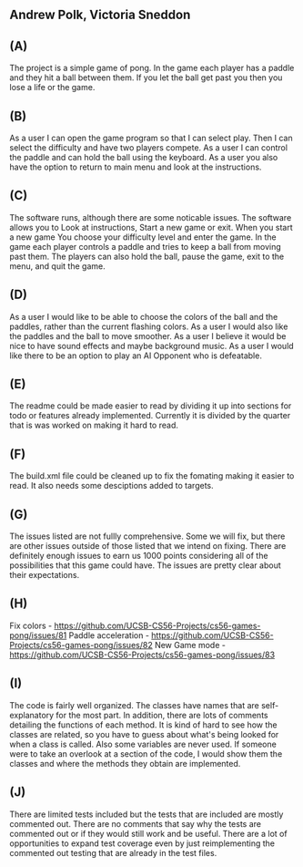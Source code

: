 ## Andrew Polk, Victoria Sneddon

## (A)
The project is a simple game of pong. In the game each player has a paddle and they hit a ball between them. If you let the ball get past you then you lose a life or the game.

## (B)
As a user I can open the game program so that I can select play. Then I can select the difficulty and have two players compete. As a user I can control the paddle and can hold the ball using the keyboard. As a user you also have the option to return to main menu and look at the instructions.

## (C)
The software runs, although there are some noticable issues. The software allows you to Look at instructions, Start a new game or exit. When you start a new game You choose your difficulty level and enter the game. In the game each player controls a paddle and tries to keep a ball from moving past them. The players can also hold the ball, pause the game, exit to the menu, and quit the game.

## (D)
As a user I would like to be able to choose the colors of the ball and the paddles, rather than the current flashing colors.
As a user I would also like the paddles and the ball to move smoother.
As a user I believe it would be nice to have sound effects and maybe background music.
As a user I would like there to be an option to play an AI Opponent who is defeatable.

## (E)
The readme could be made easier to read by dividing it up into sections for todo or features already implemented. Currently it is divided by the quarter that is was worked on making it hard to read.

## (F)
The build.xml file could be cleaned up to fix the fomating making it easier to read. It also needs some desciptions added to targets.

## (G)
The issues listed are not fullly comprehensive. Some we will fix, but there are other issues outside of those listed that we intend on fixing. There are definitely enough issues to earn us 1000 points considering all of the possibilities that this game could have. The issues are pretty clear about their expectations.

## (H)
Fix colors - https://github.com/UCSB-CS56-Projects/cs56-games-pong/issues/81
Paddle acceleration - https://github.com/UCSB-CS56-Projects/cs56-games-pong/issues/82
New Game mode - https://github.com/UCSB-CS56-Projects/cs56-games-pong/issues/83

## (I)
The code is fairly well organized. The classes have names that are self-explanatory for the most part. In addition, there are lots of comments detailing the functions of each method. It is kind of hard to see how the classes are related, so you have to guess about what's being looked for when a class is called. Also some variables are never used. If someone were to take an overlook at a section of the code, I would show them the classes and where the methods they obtain are implemented.

## (J)
There are limited tests included but the tests that are included are mostly commented out. There are no comments that say why the tests are commented out or if they would still work and be useful. There are a lot of opportunities to expand test coverage even by just reimplementing the commented out testing that are already in the test files.
